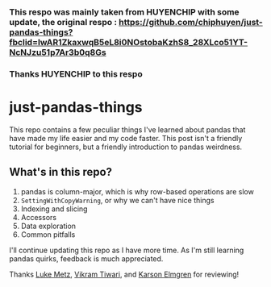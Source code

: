 ### This respo was mainly taken from HUYENCHIP with some update, the original respo : https://github.com/chiphuyen/just-pandas-things?fbclid=IwAR1ZkaxwqB5eL8i0NOstobaKzhS8_28XLco51YT-NcNJzu51p7Ar3b0q8Gs  

### Thanks HUYENCHIP to this respo  



# just-pandas-things
This repo contains a few peculiar things I've learned about pandas that have made my life easier and my code faster. This post isn't a friendly tutorial for beginners, but a friendly introduction to pandas weirdness.

## What's in this repo?

1. pandas is column-major, which is why row-based operations are slow
2. `SettingWithCopyWarning`, or why we can't have nice things
3. Indexing and slicing
4. Accessors
5. Data exploration
6. Common pitfalls

I'll continue updating this repo as I have more time. As I'm still learning pandas quirks, feedback is much appreciated.

Thanks [Luke Metz](https://twitter.com/luke_metz), [Vikram Tiwari](https://twitter.com/Vikram_Tiwari), and [Karson Elmgren](https://karsonelmgren.com/) for reviewing!
